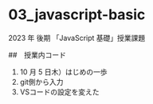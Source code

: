 # 03_javascript-basic

2023 年 後期 「JavaScript 基礎」授業課題

##　授業内コード

1. 10 月 5 日木）はじめの一歩
2. git側から入力
3. VSコードの設定を変えた
